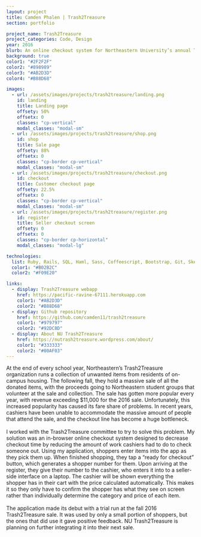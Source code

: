 ```yaml
---
layout: project
title: Camden Phalen | Trash2Treasure
section: portfolio

project_name: Trash2Treasure
project_categories: Code, Design
year: 2016
blurb: An online checkout system for Northeastern University’s annual Trash2Treasure sale built in Ruby on Rails.
background: true
color1: "#2F2F2F"
color2: "#898989"
color3: "#AB2D3D"
color4: "#B88D68"

images:
  - url: /assets/images/projects/trash2treasure/landing.png
    id: landing
    title: Landing page
    offsety: 50%
    offsetx: 0
    classes: "cp-vertical"
    modal_classes: "modal-sm"
  - url: /assets/images/projects/trash2treasure/shop.png
    id: shop
    title: Sale page
    offsety: 88%
    offsetx: 0
    classes: "cp-border cp-vertical"
    modal_classes: "modal-sm"
  - url: /assets/images/projects/trash2treasure/checkout.png
    id: checkout
    title: Customer checkout page
    offsety: 22.5%
    offsetx: 0
    classes: "cp-border cp-vertical"
    modal_classes: "modal-sm"
  - url: /assets/images/projects/trash2treasure/register.png
    id: register
    title: Seller checkout screen
    offsety: 0
    offsetx: 0
    classes: "cp-border cp-horizontal"
    modal_classes: "modal-lg"

technologies:
  list: Ruby, Rails, SQL, Haml, Sass, Coffeescript, Bootstrap, Git, Sketch
  color1: "#B02B2C"
  color2: "#F09E20"

links: 
  - display: Trash2Treasure webapp
    href: https://pacific-ravine-67111.herokuapp.com
    color1: "#AB2D3D"
    color2: "#B88D68"
  - display: Github repository
    href: https://github.com/camden11/trash2treasure
    color1: "#979797"
    color2: "#92DC8D"
  - display: About NU Trash2Treasure
    href: https://nutrash2treasure.wordpress.com/about/
    color1: "#333333"
    color2: "#00AF03"
--- 
```

At the end of every school year, Northeastern’s Trash2Treasure organization runs a collection of unwanted items from residents of on-campus housing. The following fall, they hold a massive sale of all the donated items, with the proceeds going to Northeastern student groups that volunteer at the sale and collection. The sale has gotten more popular every year, with revenue exceeding $11,000 for the 2016 sale. Unfortunately, this increased popularity has caused its fare share of problems. In recent years, cashiers have been unable to accommodate the massive amount of people that attend the sale, and the checkout line has become a huge bottleneck. <br><br>
I worked with the Trash2Treasure committee to try to solve this problem. My solution was an in-browser online checkout system designed to decrease checkout time by reducing the amount of work cashiers had to do to check someone out. Using my application, shoppers enter items into the app as they pick them up. When finished shopping, they tap a “ready for checkout” button, which generates a shopper number for them. Upon arriving at the register, they give their number to the cashier, who enters it into to a seller-side interface on a laptop. The cashier will be shown everything the shopper has in their cart with the price calculated automatically. This makes it so they only have to confirm the shopper has what they see on screen rather than individually determine the category and price of each item. <br><br>
The application made its debut with a trial run at the fall 2016 Trash2Treasure sale. It was used by only a small portion of shoppers, but the ones that did use it gave positive feedback. NU Trash2Treasure is planning on further integrating it into their next sale. 
